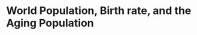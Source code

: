 # World Population, Birth rate, and the Aging Population    
<script src="https://d3js.org/d3.v5.min.js"></script>
<script>
const age = d3.csv("/data/age_dep_old.csv", function(data) {
    for (var i = 0; i < data.length; i++) {
        console.log(data);
    }
});

const pop = d3.csv("/data/total.csv", function(data) {
    for (var i = 0; i < data.length; i++) {
        console.log(data);
    }
});
</script>
